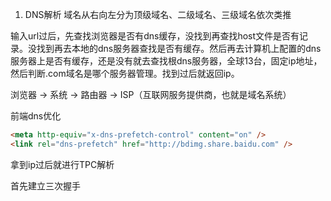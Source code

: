 1. DNS解析
域名从右向左分为顶级域名、二级域名、三级域名依次类推

输入url过后，先查找浏览器是否有dns缓存，没找到再查找host文件是否有记录。没找到再去本地的dns服务器查找是否有缓存。然后再去计算机上配置的dns服务器上是否有缓存，还是没有就去查找根dns服务器，全球13台，固定ip地址，然后判断.com域名是哪个服务器管理。找到过后就返回ip。

浏览器 -> 系统 -> 路由器 -> ISP（互联网服务提供商，也就是域名系统）

前端dns优化
```html
<meta http-equiv="x-dns-prefetch-control" content="on" />
<link rel="dns-prefetch" href="http://bdimg.share.baidu.com" />
```

拿到ip过后就进行TPC解析

首先建立三次握手
